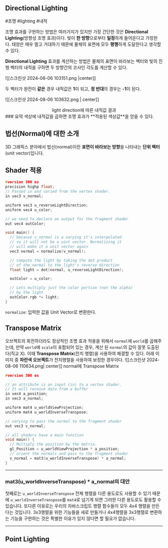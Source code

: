 
## Directional Lighting

#조명 #lighting #내적

조명 효과를 구현하는 방법은 여러가지가 있지만 가장 간단한 것은 **Directional Lighting**(방향성 조명 효과)이다.  빛이 **한 방향**으로부터 **일정**하게 들어온다고 가정한다. 태양은 매우 멀고 거대하기 때문에 물체의 표면에 모두 **평행**하게 도달한다고 생각할 수 있다.

**Directional Lighting** 효과를 계산하는 방법은 물체의 표면이 바라보는 벡터와 빛의 진행 벡터의 내적을 구하면 두 방향간의 코사인 각도를 계산할 수 있다.

![[스크린샷 2024-08-06 103151.png |center]]

두 벡터가 완전이 **같은** 경우 내적값은 **1**이 되고, **정 반대**의 경우는 **-1**이 된다.

![[스크린샷 2024-08-06 103632.png | center]]
<center> light direction에 따른 내적값 결과  </center>
### 요약 
색상에 내적값을 곱하면 조명 효과가 **적용된 색상값**을 얻을 수 있다.


## 법선(Normal)에 대한 소개

3D 그래픽스 분야에서 법선(normal)이란 **표면이 바라보는 방향**을 나타내는 **단위 벡터**(unit vector)입니다.

## Shader 적용

```cpp title:'fragment shader' hl:4,20,26
#version 300 es
precision highp float;
// Passed in and varied from the vertex shader.
in vec3 v_normal;

uniform vec3 u_reverseLightDirection;
uniform vec4 u_color;

// we need to declare an output for the fragment shader
out vec4 outColor;

void main() {
  // because v_normal is a varying it's interpolated
  // so it will not be a uint vector. Normalizing it
  // will make it a unit vector again
  vec3 normal = normalize(v_normal);

  // compute the light by taking the dot product
  // of the normal to the light's reverse direction
  float light = dot(normal, u_reverseLightDirection);

  outColor = u_color;

  // Lets multiply just the color portion (not the alpha)
  // by the light
  outColor.rgb *= light;
}
```

`normalize`: 입력한 값을 Unit Vector로 변환한다.

## Transpose Matrix

오브젝트의 회전하더라도 정상적인 조명 효과 적용을 위해서 `normal`에 `world`를 곱해주는데, 만약 `world`에 `scale`이 포함되어 있는 경우, 계산 된 `normal`의 값이 잘못 도출된다(직교 X).  이때 **Transpose Matrix**(전치 행렬)을 사용하여 해결할 수 있다. 아래 이미지 중 **파란색 오브젝트**가 전치행렬을 사용하여 보정한 경우이다.
 ![[스크린샷 2024-08-06 110634.png| center]]
normal에 Transpose Matrix 

```cpp title:'vertex shader' hl:8,9, ar:19
#version 300 es

// an attribute is an input (in) to a vertex shader.
// It will receive data from a buffer
in vec4 a_position;
in vec3 a_normal;

uniform mat4 u_worldViewProjection;
uniform mat4 u_worldInverseTranspose;

// varying to pass the normal to the fragment shader
out vec3 v_normal;

// all shaders have a main function
void main() {
  // Multiply the position by the matrix.
  gl_Position = u_worldViewProjection * a_position;
  // orient the normals and pass to the fragment shader
  v_normal = mat3(u_worldInverseTranspose) * a_normal;
}
```


---

### mat3(u_worldInverseTranspose) * a_normal의 대안

첫째로는 `u_worldInverseTranspose` 전체 행렬을 다른 용도로도 사용할 수 있기 때문에 `u_worldInverseTranspose`를 `mat4`로 넘기게 되면 그러한 다른 용도로도 활용할 수 있습니다.
또다른 이유로는 우리의 자바스크립트 행렬 함수들이 모두 4x4 행렬을 만든다는 것입니다. 3x3행렬을 위한 기능들을 새로 만들거나 4x4행렬을 3x3행렬로 변환하는 기능을 구현하는 것은 특별한 이유가 있지 않다면 할 필요가 없습니다.

---

## Point Lighting

